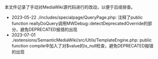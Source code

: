本文件记录了手动对MediaWiki源代码进行的改动，以便于后续排查。
* 2023-05-22 ./includes/specialpage/QueryPage.php: 注释了public function reallyDoQuery调用MWDebug::detectDeprecatedOverride的部分，避免DEPRECATED报错的出现
* 2023-07-01 ./extensions/SemanticMediaWiki/src/Utils/TemplateEngine.php: public function compile中加入了对$value的is_null检查，避免DEPRECATED报错的出现
